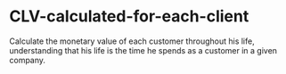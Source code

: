 # CLV-calculated-for-each-client
Calculate the monetary value of each customer throughout his life, understanding that his life is the time he spends as a customer in a given company.
